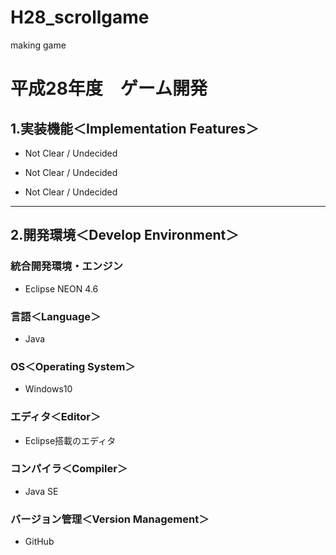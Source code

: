 # H28_scrollgame
making game
# 平成28年度　ゲーム開発

## 1.実装機能＜Implementation Features＞
+ Not Clear / Undecided

+ Not Clear / Undecided

+ Not Clear / Undecided

***

## 2.開発環境＜Develop Environment＞
### 統合開発環境・エンジン
+ Eclipse NEON 4.6

### 言語＜Language＞
+ Java

### OS＜Operating System＞
+ Windows10

### エディタ＜Editor＞
+ Eclipse搭載のエディタ

### コンパイラ＜Compiler＞
+ Java SE

### バージョン管理＜Version Management＞
+ GitHub
